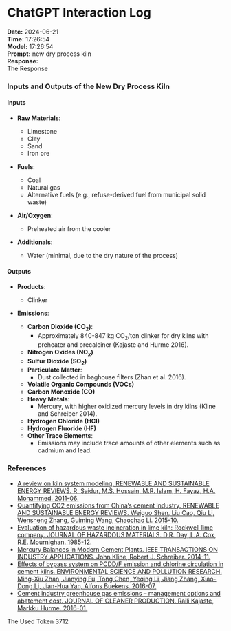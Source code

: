
# ChatGPT Interaction Log

**Date:** 2024-06-21  
**Time:** 17:26:54  
**Model:** 17:26:54  
**Prompt:** new dry process kiln  
**Response:**  
The Response 
### Inputs and Outputs of the New Dry Process Kiln

#### Inputs
- **Raw Materials**:
  - Limestone
  - Clay
  - Sand
  - Iron ore

- **Fuels**:
  - Coal
  - Natural gas
  - Alternative fuels (e.g., refuse-derived fuel from municipal solid waste)

- **Air/Oxygen**:
  - Preheated air from the cooler

- **Additionals**:
  - Water (minimal, due to the dry nature of the process)

#### Outputs
- **Products**:
  - Clinker

- **Emissions**:
  - **Carbon Dioxide (CO$_2$)**:
    - Approximately 840-847 kg CO$_2$/ton clinker for dry kilns with preheater and precalciner (Kajaste and Hurme 2016).
  - **Nitrogen Oxides (NO$_x$)**
  - **Sulfur Dioxide (SO$_2$)**
  - **Particulate Matter**:
    - Dust collected in baghouse filters (Zhan et al. 2016).
  - **Volatile Organic Compounds (VOCs)**
  - **Carbon Monoxide (CO)**
  - **Heavy Metals**:
    - Mercury, with higher oxidized mercury levels in dry kilns (Kline and Schreiber 2014).
  - **Hydrogen Chloride (HCl)**
  - **Hydrogen Fluoride (HF)**
  - **Other Trace Elements**:
    - Emissions may include trace amounts of other elements such as cadmium and lead.

### References
- [A review on kiln system modeling. RENEWABLE AND SUSTAINABLE ENERGY REVIEWS. R. Saidur, M.S. Hossain, M.R. Islam, H. Fayaz, H.A. Mohammed. 2011-06.](https://doi.org/10.1016/j.rser.2011.01.020)
- [Quantifying CO2 emissions from China’s cement industry. RENEWABLE AND SUSTAINABLE ENERGY REVIEWS. Weiguo Shen, Liu Cao, Qiu Li, Wensheng Zhang, Guiming Wang, Chaochao Li. 2015-10.](https://doi.org/10.1016/j.rser.2015.05.031)
- [Evaluation of hazardous waste incineration in lime kiln: Rockwell lime company. JOURNAL OF HAZARDOUS MATERIALS. D.R. Day, L.A. Cox, R.E. Mournighan. 1985-12.](https://doi.org/10.1016/0304-3894(85)85014-7)
- [Mercury Balances in Modern Cement Plants. IEEE TRANSACTIONS ON INDUSTRY APPLICATIONS. John Kline, Robert J. Schreiber. 2014-11.](https://doi.org/10.1109/tia.2014.2321022)
- [Effects of bypass system on PCDD/F emission and chlorine circulation in cement kilns. ENVIRONMENTAL SCIENCE AND POLLUTION RESEARCH. Ming-Xiu Zhan, Jianying Fu, Tong Chen, Yeqing Li, Jiang Zhang, Xiao-Dong Li, Jian-Hua Yan, Alfons Buekens. 2016-07.](https://doi.org/10.1007/s11356-016-7082-6)
- [Cement industry greenhouse gas emissions – management options and abatement cost. JOURNAL OF CLEANER PRODUCTION. Raili Kajaste, Markku Hurme. 2016-01.](https://doi.org/10.1016/j.jclepro.2015.07.055)

The Used Token 
3712

